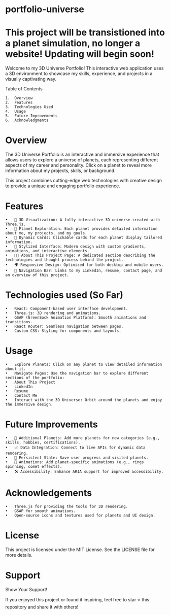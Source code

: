 # portfolio-universe
# This project will be transistioned into a planet simulation, no longer a website! Updating will begin soon!
Welcome to my 3D Universe Portfolio! This interactive web application uses a 3D environment to showcase my skills, experience, and projects in a visually captivating way.

Table of Contents

	1.	Overview
	2.	Features
	3.	Technologies Used
	4.	Usage
	5.	Future Improvements
	6.	Acknowledgments

# Overview

The 3D Universe Portfolio is an interactive and immersive experience that allows users to explore a universe of planets, each representing different aspects of my career and personality. Click on a planet to reveal more information about my projects, skills, or background.

This project combines cutting-edge web technologies with creative design to provide a unique and engaging portfolio experience.

# Features

	•	🌌 3D Visualization: A fully interactive 3D universe created with Three.js.
	•	🚀 Planet Exploration: Each planet provides detailed information about me, my projects, and my goals.
	•	📜 Dynamic Cards: Clickable cards for each planet display tailored information.
	•	🎨 Stylized Interface: Modern design with custom gradients, animations, and interactive elements.
	•	🧑‍💻 About This Project Page: A dedicated section describing the technologies and thought process behind the project.
	•	🌍 Responsive Design: Optimized for both desktop and mobile users.
	•	🧭 Navigation Bar: Links to my LinkedIn, resume, contact page, and an overview of this project.

 # Technologies used (So Far) 

 	•	React: Component-based user interface development.
	•	Three.js: 3D rendering and animations.
	•	GSAP (GreenSock Animation Platform): Smooth animations and transitions.
	•	React Router: Seamless navigation between pages.
	•	Custom CSS: Styling for components and layouts.

 # Usage 
 
	•	Explore Planets: Click on any planet to view detailed information about it.
	•	Navigate Pages: Use the navigation bar to explore different sections of the portfolio:
	•	About This Project
	•	LinkedIn
	•	Resume
	•	Contact Me
	•	Interact with the 3D Universe: Orbit around the planets and enjoy the immersive design.

 # Future Improvements

 	•	🌟 Additional Planets: Add more planets for new categories (e.g., skills, hobbies, certifications).
	•	📈 Data Integration: Connect to live APIs for dynamic data rendering.
	•	🔄 Persistent State: Save user progress and visited planets.
	•	🎥 Animations: Add planet-specific animations (e.g., rings spinning, comet effects).
	•	🛠️ Accessibility: Enhance ARIA support for improved accessibility.

 # Acknowledgements

	•	Three.js for providing the tools for 3D rendering.
	•	GSAP for smooth animations.
	•	Open-source icons and textures used for planets and UI design.

 # License

This project is licensed under the MIT License. See the LICENSE file for more details.

# Support 

Show Your Support!

If you enjoyed this project or found it inspiring, feel free to star ⭐ this repository and share it with others!

 
